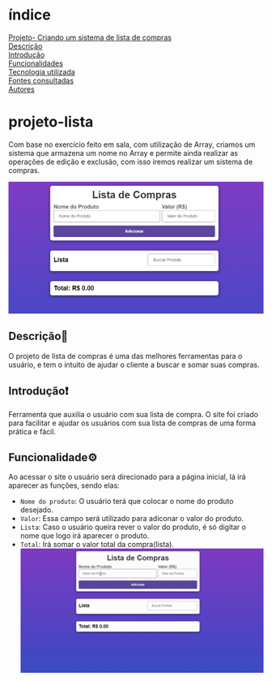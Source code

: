 # índice

[Projeto- Criando um sistema de lista de compras](#projeto---criando-lista-de-compra)  
[Descrição](#descri%C3%A7%C3%A3o)  
[Introdução](#introdu%C3%A7%C3%A3o)  
[Funcionalidades](#funcionalidades)  
[Tecnologia utilizada](#tecnologia-utilizadas)  
[Fontes consultadas](#fontes-consultadas)  
[Autores](#autores)  

# projeto-lista 
Com base no exercício feito em sala, com utilização de Array, criamos um sistema que armazena um nome no Array e permite ainda realizar as operações de edição e exclusão, com isso iremos realizar um sistema de compras.

![image info](img/foto.png)

## Descrição📝
O projeto de lista de compras é uma das melhores ferramentas para o usuário, e tem o intuito de ajudar o cliente a buscar e somar suas compras.

## Introdução❗
Ferramenta que auxilia o usuário com sua lista de compra.
O site foi criado para facilitar e ajudar os usuários com sua lista de compras de uma forma prática e fácil.

## Funcionalidade⚙️
Ao acessar o site o usuário será direcionado para a página inicial, lá irá aparecer as funções, sendo elas:
 - `Nome do produto`: O usuário terá que colocar o nome do produto desejado.
 - `Valor`: Essa campo será utilizado para adiconar o valor do produto.
 - `Lista`: Caso o usuário queira rever o valor do produto, é só digitar o nome que logo irá aparecer o produto.
- `Total`: Irá somar o valor total da compra(lista).
![image info](vídeo/v%C3%ADdeo.gif)




